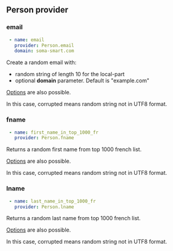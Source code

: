 Person provider
-------

### email
```yaml
 - name: email
   provider: Person.email
   domain: soma-smart.com
```
Create a random email with:

- random string of length 10 for the local-part
- optional **domain** parameter. Default is "example.com"

[Options](../options.md) are also possible.

In this case, corrupted means random string not in UTF8 format.

### fname
```yaml
 - name: first_name_in_top_1000_fr
   provider: Person.fname
```
Returns a random first name from top 1000 french list.

[Options](../options.md) are also possible.

In this case, corrupted means random string not in UTF8 format.

### lname
```yaml
 - name: last_name_in_top_1000_fr
   provider: Person.lname
```
Returns a random last name from top 1000 french list.

[Options](../options.md) are also possible.

In this case, corrupted means random string not in UTF8 format.